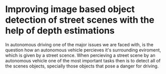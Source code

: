 #  Improving image based object detection of street scenes with the help of depth estimations
In autonomous driving one of the major issues we are faced with, is the question how an autonomous vehicle percieves it's surrounding eviroment, which is given by a street scence. When percieving a street scene by an autonomous vehicle one of the most important tasks then is to detect all of the scenes objects, specially those objects that pose a danger for driving.  
